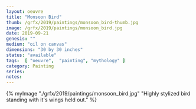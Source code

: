 ```yaml
---
layout: oeuvre 
title: "Monsoon Bird"
thumb: /grfx/2019/paintings/monsoon_bird-thumb.jpg
image: /grfx/2019/paintings/monsoon_bird.jpg
date: 2019-09-21
genesis: ""
medium: "oil on canvas"
dimensions: "30 by 30 inches"
status: "available" 
tags:  [ "oeuvre",  "painting", "mythology" ]  
category: Painting 
series: 
notes: 
---
```



{% myImage "./grfx/2019/paintings/monsoon_bird.jpg" "Highly stylized bird standing with it's wings held out." %}
